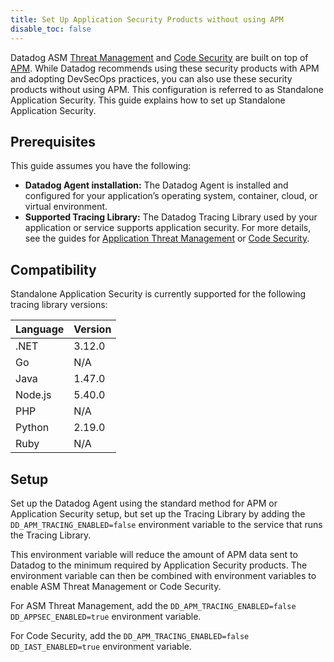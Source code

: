 ```yaml
---
title: Set Up Application Security Products without using APM
disable_toc: false
---
```


Datadog ASM [Threat Management][1] and [Code Security][2] are built on top of [APM][3]. While Datadog recommends using these security products with APM and adopting DevSecOps practices, you can also use these security products without using APM. This configuration is referred to as Standalone Application Security. This guide explains how to set up Standalone Application Security. 

## Prerequisites

This guide assumes you have the following:

- **Datadog Agent installation:** The Datadog Agent is installed and configured for your application’s operating system, container, cloud, or virtual environment.
- **Supported Tracing Library:** The Datadog Tracing Library used by your application or service supports application security. For more details, see the guides for [Application Threat Management][4] or [Code Security][5].

## Compatibility

Standalone Application Security is currently supported for the following tracing library versions:

| Language | Version |
| -------- | ------- |
| .NET     | 3.12.0  |
| Go       | N/A     |
| Java     | 1.47.0  |
| Node.js  | 5.40.0  |
| PHP      | N/A     |
| Python   | 2.19.0  |
| Ruby     | N/A     |

## Setup


Set up the Datadog Agent using the standard method for APM or Application Security setup, but set up the Tracing Library by adding the `DD_APM_TRACING_ENABLED=false` environment variable to the service that runs the Tracing Library.

This environment variable will reduce the amount of APM data sent to Datadog to the minimum required by Application Security products. The environment variable can then be combined with environment variables to enable ASM Threat Management or Code Security.

For ASM Threat Management, add the `DD_APM_TRACING_ENABLED=false DD_APPSEC_ENABLED=true` environment variable.

For Code Security, add the `DD_APM_TRACING_ENABLED=false DD_IAST_ENABLED=true` environment variable.


[1]: /security/application_security/threats/
[2]: /security/application_security/code_security/
[3]: /tracing/
[4]: /security/application_security/threats/setup/
[5]: /security/application_security/code_security/setup/
